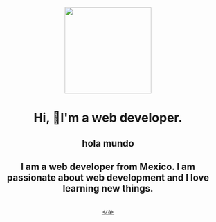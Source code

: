 
<div id="header" align="center">
    <img
        src="https://media.giphy.com/media/KEYMsj2LcXzfcTP5ii/giphy.gif"
        width="200"
    />
    <h1>Hi, 👋I'm a web developer.</h1>
    <h2>hola mundo<h2>
    <p>
        I am a web developer from Mexico. I am passionate about web development
        and I love learning new things.
    </p>
</div>
<div id="header" align="center">
    <a href="https://twitter.com/mael089">
        <img
            src="https://img.shields.io/twitter/follow/@mael089?color=purple&label=sigueme&logo=twitter&logoColor=blue&style=for-the-badge"
            alt=""
        />
        
    </a>
</div>
